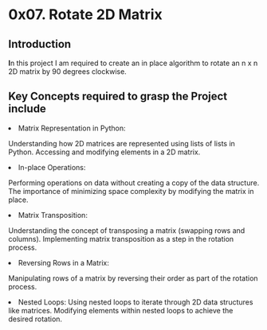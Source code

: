 <h1>0x07. Rotate 2D Matrix</h1>

<h2>Introduction</h2>
<p><strong>I</strong>n this project I am required to create an in place algorithm
to rotate an n x n 2D matrix by 90 degrees clockwise.</p>

<h2> Key Concepts required to grasp the Project include </h2>
<li>Matrix Representation in Python:

Understanding how 2D matrices are represented using lists of lists in Python.
Accessing and modifying elements in a 2D matrix.</li>
	  <li>In-place Operations:

Performing operations on data without creating a copy of the data structure.
The importance of minimizing space complexity by modifying the matrix in place.</li>
	  <li>Matrix Transposition:

Understanding the concept of transposing a matrix (swapping rows and columns).
Implementing matrix transposition as a step in the rotation process.</li>
	  <li>Reversing Rows in a Matrix:

Manipulating rows of a matrix by reversing their order as part of the rotation process.</li>
	  <li>Nested Loops:
Using nested loops to iterate through 2D data structures like matrices.
Modifying elements within nested loops to achieve the desired rotation.
	  </li>